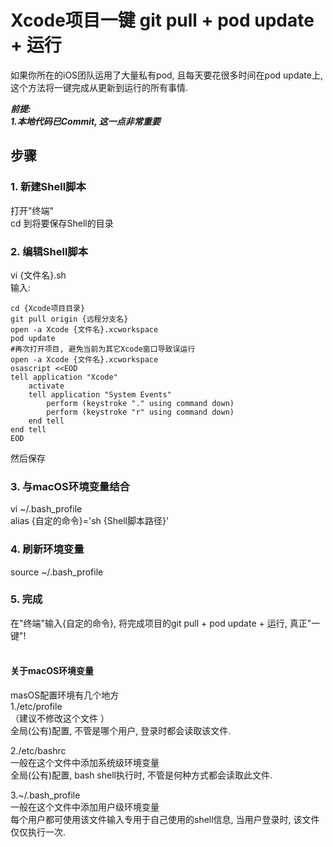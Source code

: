 # Xcode项目一键 git pull + pod update + 运行

如果你所在的iOS团队运用了大量私有pod, 且每天要花很多时间在pod update上, 这个方法将一键完成从更新到运行的所有事情.

**_前提:<br>1.本地代码已Commit, 这一点非常重要_**
## 步骤
### 1. 新建Shell脚本
打开"终端"<br>
cd 到将要保存Shell的目录
### 2. 编辑Shell脚本
vi {文件名}.sh<br>
输入:
```
cd {Xcode项目目录}
git pull origin {远程分支名}
open -a Xcode {文件名}.xcworkspace
pod update
#再次打开项目, 避免当前为其它Xcode窗口导致误运行
open -a Xcode {文件名}.xcworkspace
osascript <<EOD
tell application "Xcode"
    activate
    tell application "System Events"
        perform (keystroke "." using command down)
        perform (keystroke "r" using command down)
    end tell
end tell
EOD
```
然后保存
### 3. 与macOS环境变量结合
vi ~/.bash_profile<br>
alias {自定的命令}='sh {Shell脚本路径}'
### 4. 刷新环境变量
source ~/.bash_profile
###  5. 完成
在"终端"输入{自定的命令}, 将完成项目的git pull + pod update + 运行, 真正"一键"!
<br>
<br>
#### 关于macOS环境变量
masOS配置环境有几个地方<br>
 1./etc/profile<br>
（建议不修改这个文件 ）<br>
 全局(公有)配置, 不管是哪个用户, 登录时都会读取该文件.<br>
 
 2./etc/bashrc<br>
 一般在这个文件中添加系统级环境变量<br>
 全局(公有)配置, bash shell执行时, 不管是何种方式都会读取此文件.<br>
 
 3.~/.bash_profile<br>
 一般在这个文件中添加用户级环境变量<br>
 每个用户都可使用该文件输入专用于自己使用的shell信息, 当用户登录时, 该文件仅仅执行一次.<br>
